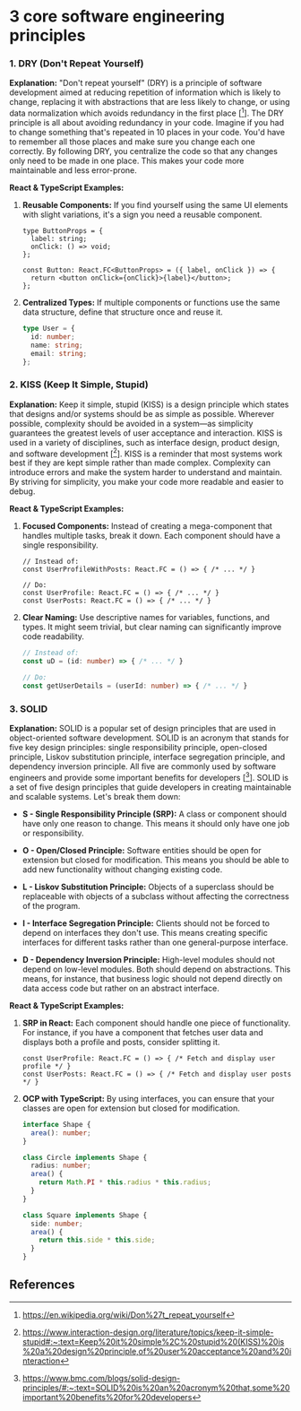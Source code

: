 # 3 core software engineering principles



### 1. DRY (Don't Repeat Yourself)

**Explanation:** 
"Don't repeat yourself" (DRY) is a principle of software development aimed at reducing repetition of information which is likely to change, replacing it with abstractions that are less likely to change, or using data normalization which avoids redundancy in the first place [[^1]].
The DRY principle is all about avoiding redundancy in your code. Imagine if you had to change something that's repeated in 10 places in your code. You'd have to remember all those places and make sure you change each one correctly. By following DRY, you centralize the code so that any changes only need to be made in one place. This makes your code more maintainable and less error-prone.

**React & TypeScript Examples:**

1. **Reusable Components:** If you find yourself using the same UI elements with slight variations, it's a sign you need a reusable component.
   ```tsx
   type ButtonProps = {
     label: string;
     onClick: () => void;
   };

   const Button: React.FC<ButtonProps> = ({ label, onClick }) => {
     return <button onClick={onClick}>{label}</button>;
   };
   ```

2. **Centralized Types:** If multiple components or functions use the same data structure, define that structure once and reuse it.
   ```typescript
   type User = {
     id: number;
     name: string;
     email: string;
   };
   ```

### 2. KISS (Keep It Simple, Stupid)

**Explanation:** 
Keep it simple, stupid (KISS) is a design principle which states that designs and/or systems should be as simple as possible. Wherever possible, complexity should be avoided in a system—as simplicity guarantees the greatest levels of user acceptance and interaction. KISS is used in a variety of disciplines, such as interface design, product design, and software development [[^2]]. KISS is a reminder that most systems work best if they are kept simple rather than made complex. Complexity can introduce errors and make the system harder to understand and maintain. By striving for simplicity, you make your code more readable and easier to debug.

**React & TypeScript Examples:**

1. **Focused Components:** Instead of creating a mega-component that handles multiple tasks, break it down. Each component should have a single responsibility.
   ```tsx
   // Instead of:
   const UserProfileWithPosts: React.FC = () => { /* ... */ }

   // Do:
   const UserProfile: React.FC = () => { /* ... */ }
   const UserPosts: React.FC = () => { /* ... */ }
   ```

2. **Clear Naming:** Use descriptive names for variables, functions, and types. It might seem trivial, but clear naming can significantly improve code readability.
   ```typescript
   // Instead of:
   const uD = (id: number) => { /* ... */ }

   // Do:
   const getUserDetails = (userId: number) => { /* ... */ }
   ```

### 3. SOLID

**Explanation:** 
SOLID is a popular set of design principles that are used in object-oriented software development. SOLID is an acronym that stands for five key design principles: single responsibility principle, open-closed principle, Liskov substitution principle, interface segregation principle, and dependency inversion principle. All five are commonly used by software engineers and provide some important benefits for developers [[^3]]. SOLID is a set of five design principles that guide developers in creating maintainable and scalable systems. Let's break them down:

- **S - Single Responsibility Principle (SRP):** A class or component should have only one reason to change. This means it should only have one job or responsibility.

- **O - Open/Closed Principle:** Software entities should be open for extension but closed for modification. This means you should be able to add new functionality without changing existing code.

- **L - Liskov Substitution Principle:** Objects of a superclass should be replaceable with objects of a subclass without affecting the correctness of the program.

- **I - Interface Segregation Principle:** Clients should not be forced to depend on interfaces they don't use. This means creating specific interfaces for different tasks rather than one general-purpose interface.

- **D - Dependency Inversion Principle:** High-level modules should not depend on low-level modules. Both should depend on abstractions. This means, for instance, that business logic should not depend directly on data access code but rather on an abstract interface.

**React & TypeScript Examples:**

1. **SRP in React:** Each component should handle one piece of functionality. For instance, if you have a component that fetches user data and displays both a profile and posts, consider splitting it.
   ```tsx
   const UserProfile: React.FC = () => { /* Fetch and display user profile */ }
   const UserPosts: React.FC = () => { /* Fetch and display user posts */ }
   ```

2. **OCP with TypeScript:** By using interfaces, you can ensure that your classes are open for extension but closed for modification.
   ```typescript
   interface Shape {
     area(): number;
   }

   class Circle implements Shape {
     radius: number;
     area() {
       return Math.PI * this.radius * this.radius;
     }
   }

   class Square implements Shape {
     side: number;
     area() {
       return this.side * this.side;
     }
   }
   ```



## References
[^1]: https://en.wikipedia.org/wiki/Don%27t_repeat_yourself
[^2]: https://www.interaction-design.org/literature/topics/keep-it-simple-stupid#:~:text=Keep%20it%20simple%2C%20stupid%20(KISS)%20is%20a%20design%20principle,of%20user%20acceptance%20and%20interaction
[^3]: https://www.bmc.com/blogs/solid-design-principles/#:~:text=SOLID%20is%20an%20acronym%20that,some%20important%20benefits%20for%20developers

